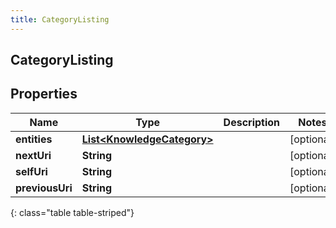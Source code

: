 ```yaml
---
title: CategoryListing
---
```


## CategoryListing

## Properties

| Name            | Type                                                                           | Description | Notes      |
| --------------- | ------------------------------------------------------------------------------ | ----------- | ---------- |
| **entities**    | <!----><!---->[**List&lt;KnowledgeCategory&gt;**](KnowledgeCategory.md)<!----> |             | [optional] |
| **nextUri**     | <!----><!---->**String**<!---->                                                |             | [optional] |
| **selfUri**     | <!----><!---->**String**<!---->                                                |             | [optional] |
| **previousUri** | <!----><!---->**String**<!---->                                                |             | [optional] |

{: class="table table-striped"}
